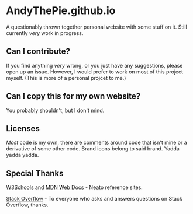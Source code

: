 # AndyThePie.github.io
A questionably thrown together personal website with some stuff on it.
Still currently *very* work in progress.

## Can I contribute?
If you find anything *very* wrong, or you just have any suggestions, please open up an issue. However, I would prefer to work on most of this project myself. (This is more of a personal projcet to me.)

## Can I copy this for my own website?
You probably shouldn't, but I don't mind.

## Licenses
*Most* code is my own, there are comments around code that isn't mine or a derivative of some other code. Brand icons belong to said brand. Yadda yadda yadda.

## Special Thanks

[W3Schools](https://www.w3schools.com/) and [MDN Web Docs](https://developer.mozilla.org/en-US/) - Neato reference sites.

[Stack Overflow](https://stackoverflow.com/) - To everyone who asks and answers questions on Stack Overflow, thanks.
